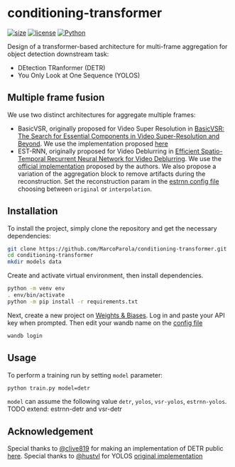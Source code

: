 # conditioning-transformer

[![size](https://img.shields.io/github/languages/code-size/MarcoParola/video-transformer?style=plastic)]()
[![license](https://img.shields.io/static/v1?label=OS&message=Linux&color=green&style=plastic)]()
[![Python](https://img.shields.io/static/v1?label=Python&message=3.10&color=blue&style=plastic)]()


Design of a transformer-based architecture for multi-frame aggregation for object detection downstream task:
- DEtection TRanformer (DETR)
- You Only Look at One Sequence (YOLOS)

## **Multiple frame fusion**

We use two distinct architectures for aggregate multiple frames:
- BasicVSR, originally proposed for Video Super Resolution in [BasicVSR: The Search for Essential Components in Video Super-Resolution and Beyond](https://arxiv.org/abs/2012.02181). We use the implementation proposed [here](https://github.com/sunny2109/BasicVSR_IconVSR_PyTorch)
- EST-RNN, originally proposed for Video Deblurring in [Efficient Spatio-Temporal Recurrent Neural Network for Video Deblurring](https://www.ecva.net/papers/eccv_2020/papers_ECCV/papers/123510188.pdf). We use the [official implementation](https://github.com/zzh-tech/ESTRNN) proposed by the authors. We also propose a variation of the aggregation block to remove artifacts during the reconstruction. Set the reconstruction param in the [estrnn config file](./config/estrnn.yaml#L) choosing between `original` or `interpolation`.

## **Installation**

To install the project, simply clone the repository and get the necessary dependencies:
```sh
git clone https://github.com/MarcoParola/conditioning-transformer.git
cd conditioning-transformer
mkdir models data
```

Create and activate virtual environment, then install dependencies. 
```sh
python -m venv env
. env/bin/activate
python -m pip install -r requirements.txt 
```

Next, create a new project on [Weights & Biases](https://wandb.ai/site). Log in and paste your API key when prompted. Then edit your wandb name on the [config file](./config/config.yaml#L81)
```sh
wandb login 
```

## **Usage**

To perform a training run by setting `model` parameter:
```sh
python train.py model=detr
```
`model` can assume the following value `detr`, `yolos`, `vsr-yolos`, `estrnn-yolos`.
TODO extend: estrnn-detr and vsr-detr



## Acknowledgement
Special thanks to [@clive819](https://github.com/clive819) for making an implementation of DETR public [here](https://github.com/clive819/Modified-DETR). Special thanks to [@hustvl](https://github.com/hustvl) for YOLOS [original implementation](https://github.com/hustvl/YOLOS)
